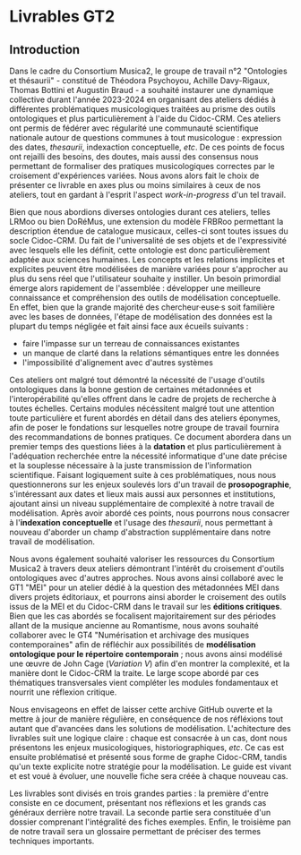 # Livrables GT2

## Introduction 

Dans le cadre du Consortium Musica2, le groupe de travail n°2 "Ontologies et thésaurii" - constitué de Théodora Psychoyou, Achille Davy-Rigaux, Thomas Bottini et Augustin Braud - a souhaité instaurer une dynamique collective durant l'année 2023-2024 en organisant des ateliers dédiés à différentes problématiques musicologiques traitées au prisme des outils ontologiques et plus particulièrement à l'aide du Cidoc-CRM. Ces ateliers ont permis de fédérer avec régularité une communauté scientifique nationale autour de questions communes à tout musicologue : expression des dates, _thesaurii_, indexaction conceptuelle, _etc_. De ces points de focus ont rejailli des besoins, des doutes, mais aussi des consensus nous permettant de formaliser des pratiques musicologiques correctes par le croisement d'expériences variées. Nous avons alors fait le choix de présenter ce livrable en axes plus ou moins similaires à ceux de nos ateliers, tout en gardant à l'esprit l'aspect _work-in-progress_ d'un tel travail. 

Bien que nous abordions diverses ontologies durant ces ateliers, telles LRMoo ou bien DoRéMus, une extension du modèle FRBRoo permettant la description étendue de catalogue musicaux, celles-ci sont toutes issues du socle Cidoc-CRM. Du fait de l'universalité de ses objets et de l'expressivité avec lesquels elle les définit, cette ontologie est donc particulièrement adaptée aux sciences humaines. Les concepts et les relations implicites et explicites peuvent être modélisées de manière variées pour s'approcher au plus du sens réel que l'utilisateur souhaite y instiller. Un besoin primordial émerge alors rapidement de l'assemblée : développer une meilleure connaissance et compréhension des outils de modélisation conceptuelle. En effet, bien que la grande majorité des chercheur·euse·s soit familière avec les bases de données, l'étape de modélisation des données est la plupart du temps négligée et fait ainsi face aux écueils suivants :

- faire l'impasse sur un terreau de connaissances existantes
- un manque de clarté dans la relations sémantiques entre les données
- l'impossibilité d'alignement avec d'autres systèmes 

Ces ateliers ont malgré tout démontré la nécessité de l'usage d'outils ontologiques dans la bonne gestion de certaines métadonnées et l'interopérabilité qu'elles offrent dans le cadre de projets de recherche à toutes échelles. Certains modules nécéssitent malgré tout une attention toute particulière et furent abordés en détail dans des ateliers éponymes, afin de poser le fondations sur lesquelles notre groupe de travail fournira des recommandations de bonnes pratiques. Ce document abordera dans un premier temps des questions liées à la **datation** et plus particulièrement à l'adéquation recherchée entre la nécessité informatique d'une date précise et la souplesse nécessaire à la juste transmission de l'information scientifique. Faisant logiquement suite à ces problématiques, nous nous questionnerons sur les enjeux soulevés lors d'un travail de **prosopographie**, s'intéressant aux dates et lieux mais aussi aux personnes et institutions, ajoutant ainsi un niveau supplémentaire de complexité à notre travail de modélisation. Après avoir abordé ces points, nous pourrons nous consacrer à l'**indexation conceptuelle** et l'usage des _thesaurii_, nous permettant à nouveau d'aborder un champ d'abstraction supplémentaire dans notre travail de modélisation. 

Nous avons également souhaité valoriser les ressources du Consortium Musica2 à travers deux ateliers démontrant l'intérêt du croisement d'outils ontologiques avec d'autres approches. Nous avons ainsi collaboré avec le GT1 "MEI" pour un atelier dédié à la question des métadonnées MEI dans divers projets éditoriaux, et pourrons ainsi aborder le croisement des outils issus de la MEI et du Cidoc-CRM dans le travail sur les **éditions critiques**. Bien que les cas abordés se focalisent majoritairement sur des périodes allant de la musique ancienne au Romantisme, nous avons souhaité collaborer avec le GT4 "Numérisation et archivage des musiques contemporaines" afin de réfléchir aux possibilités de **modélisation ontologique pour le répertoire contemporain** ; nous avons ainsi modélisé une œuvre de John Cage (_Variation V_) afin d'en montrer la complexité, et la manière dont le Cidoc-CRM la traite. Le large scope abordé par ces thématiques transversales vient compléter les modules fondamentaux et nourrit une réflexion critique.

Nous envisageons en effet de laisser cette archive GitHub ouverte et la mettre à jour de manière régulière, en conséquence de nos réfléxions tout autant que d'avancées dans les solutions de modélisation. L'achitecture des livrables suit une logique claire : chaque est consacrée à un cas, dont nous présentons les enjeux musicologiques, historiographiques, _etc_. Ce cas est ensuite problématisé et présenté sous forme de graphe Cidoc-CRM, tandis qu'un texte explicite notre stratégie pour la modélisation. Le guide est vivant et est voué à évoluer, une nouvelle fiche sera créée à chaque nouveau cas.

Les livrables sont divisés en trois grandes parties : la première d'entre consiste en ce document, présentant nos réflexions et les grands cas généraux derrière notre travail. La seconde partie sera constituée d'un dossier comprenant l'intégralité des fiches exemples. Enfin, le troisième pan de notre travail sera un glossaire permettant de préciser des termes techniques importants.
